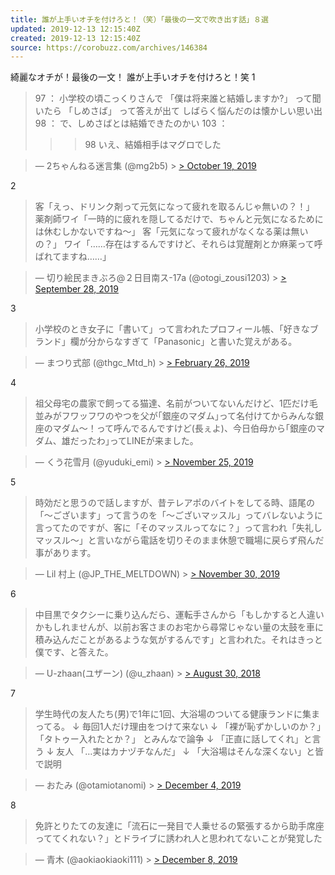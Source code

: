 ```yaml
---
title: 誰が上手いオチを付けろと！（笑）「最後の一文で吹き出す話」８選
updated: 2019-12-13 12:15:40Z
created: 2019-12-13 12:15:40Z
source: https://corobuzz.com/archives/146384
---
```


綺麗なオチが！最後の一文！
誰が上手いオチを付けろと！笑
1
> 97 ：
> 小学校の頃こっくりさんで
> 「僕は将来誰と結婚しますか?」
> って聞いたら
> 「しめさば」
> って答えが出て
> しばらく悩んだのは懐かしい思い出
> 98 ：
> で、しめさばとは結婚できたのかい
> 103 ：
> >>98
> いえ、結婚相手はマグロでした

> — 2ちゃんねる迷言集 (@mg2b5) > [> October 19, 2019](https://twitter.com/mg2b5/status/1185484632990445569?ref_src=twsrc%5Etfw)

2
> 客「えっ、ドリンク剤って元気になって疲れを取るんじゃ無いの？！」
> 薬剤師ワイ「一時的に疲れを隠してるだけで、ちゃんと元気になるためには休むしかないですね〜」
> 客「元気になって疲れがなくなる薬は無いの？」
> ワイ「……存在はするんですけど、それらは覚醒剤とか麻薬って呼ばれてますね……」

> — 切り絵民まきぶろ@２日目南ス-17a (@otogi_zousi1203) > [> September 28, 2019](https://twitter.com/otogi_zousi1203/status/1177802996995903489?ref_src=twsrc%5Etfw)

3
> 小学校のとき女子に「書いて」って言われたプロフィール帳、「好きなブランド」欄が分からなすぎて「Panasonic」と書いた覚えがある。

> — まつり式部 (@thgc_Mtd_h) > [> February 26, 2019](https://twitter.com/thgc_Mtd_h/status/1100383920611192833?ref_src=twsrc%5Etfw)

4

> 祖父母宅の農家で飼ってる猫達、名前がついてないんだけど、1匹だけ毛並みがフワッフワのやつを父が｢銀座のマダム｣って名付けてからみんな銀座のマダム～！って呼んでるんですけど(長ぇよ)、今日伯母から｢銀座のマダム、雄だったわ｣ってLINEが来ました。

> — くう花雪月 (@yuduki_emi) > [> November 25, 2019](https://twitter.com/yuduki_emi/status/1198934787219550208?ref_src=twsrc%5Etfw)

5

> 時効だと思うので話しますが、昔テレアポのバイトをしてる時、語尾の「〜ございます」って言うのを「〜ございマッスル」ってバレないように言ってたのですが、客に「そのマッスルってなに？」って言われ「失礼しマッスル〜」と言いながら電話を切りそのまま休憩で職場に戻らず飛んだ事があります。

> — Lil 村上 (@JP_THE_MELTDOWN) > [> November 30, 2019](https://twitter.com/JP_THE_MELTDOWN/status/1200720195880280065?ref_src=twsrc%5Etfw)

6

> 中目黒でタクシーに乗り込んだら、運転手さんから「もしかすると人違いかもしれませんが、以前お客さまのお宅から尋常じゃない量の太鼓を車に積み込んだことがあるような気がするんです」と言われた。それはきっと僕です、と答えた。

> — U-zhaan(ユザーン) (@u_zhaan) > [> August 30, 2018](https://twitter.com/u_zhaan/status/1035207629650374659?ref_src=twsrc%5Etfw)

7
> 学生時代の友人たち(男)で1年に1回、大浴場のついてる健康ランドに集まってる。
> ↓
> 毎回1人だけ理由をつけて来ない
> ↓
> 「裸が恥ずかしいのか？」
> 「タトゥー入れたとか？」
> とみんなで論争
> ↓
> 「正直に話してくれ」と言う
> ↓
> 友人
> 「…実はカナヅチなんだ」
> ↓
> 「大浴場はそんな深くない」と皆で説明

> — おたみ (@otamiotanomi) > [> December 4, 2019](https://twitter.com/otamiotanomi/status/1202061727078072320?ref_src=twsrc%5Etfw)

8
> 免許とりたての友達に「流石に一発目で人乗せるの緊張するから助手席座っててくれない？」とドライブに誘われ人と思われてないことが発覚した

> — 青木 (@aokiaokiaoki111) > [> December 8, 2019](https://twitter.com/aokiaokiaoki111/status/1203589745491632128?ref_src=twsrc%5Etfw)